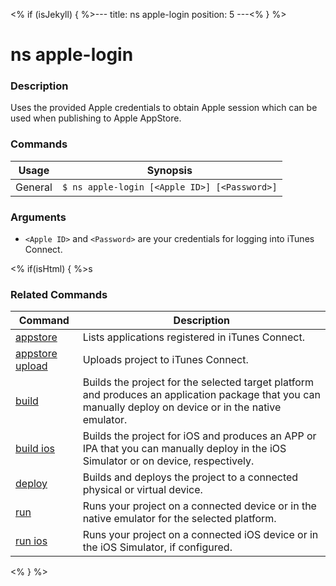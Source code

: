 <% if (isJekyll) { %>---
title: ns apple-login
position: 5
---<% } %>

# ns apple-login

### Description

Uses the provided Apple credentials to obtain Apple session which can be used when publishing to Apple AppStore.

### Commands

Usage | Synopsis
---|---
General | `$ ns apple-login [<Apple ID>] [<Password>]`

### Arguments

* `<Apple ID>` and `<Password>` are your credentials for logging into iTunes Connect.

<% if(isHtml) { %>s

### Related Commands

Command | Description
----------|----------
[appstore](appstore.html) | Lists applications registered in iTunes Connect.
[appstore upload](appstore-upload.html) | Uploads project to iTunes Connect.
[build](../project/testing/build.html) | Builds the project for the selected target platform and produces an application package that you can manually deploy on device or in the native emulator.
[build ios](../project/testing/build-ios.html) | Builds the project for iOS and produces an APP or IPA that you can manually deploy in the iOS Simulator or on device, respectively.
[deploy](../project/testing/deploy.html) | Builds and deploys the project to a connected physical or virtual device.
[run](../project/testing/run.html) | Runs your project on a connected device or in the native emulator for the selected platform.
[run ios](../project/testing/run-ios.html) | Runs your project on a connected iOS device or in the iOS Simulator, if configured.
<% } %>